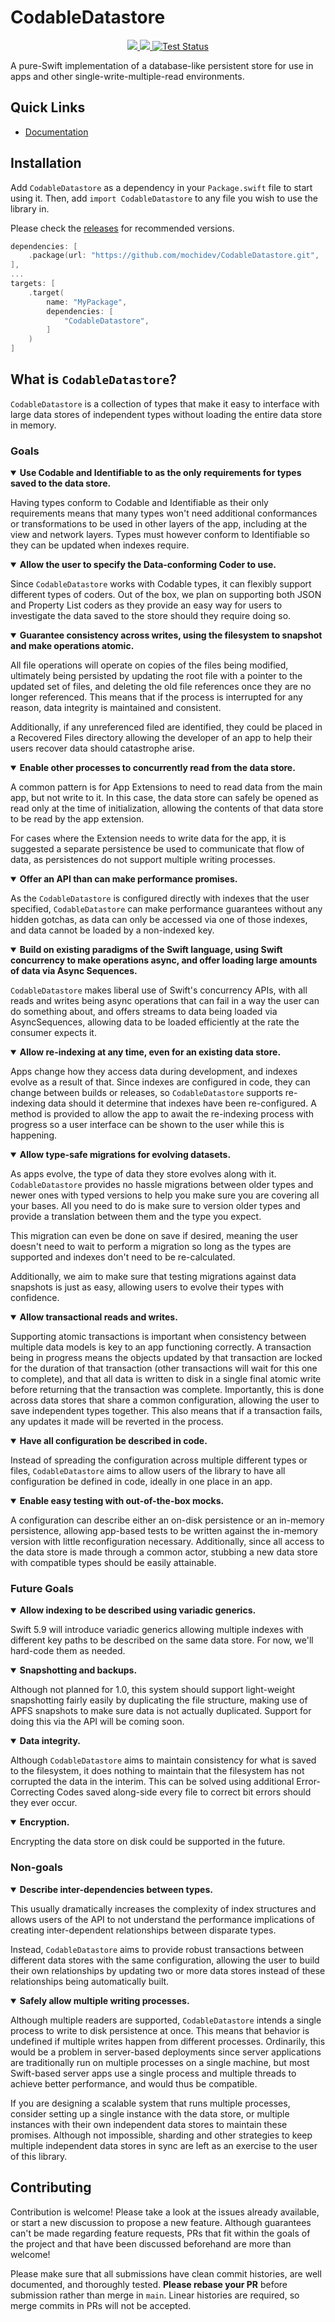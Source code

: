 # CodableDatastore

<p align="center">
    <a href="https://swiftpackageindex.com/mochidev/CodableDatastore">
        <img src="https://img.shields.io/endpoint?url=https%3A%2F%2Fswiftpackageindex.com%2Fapi%2Fpackages%2Fmochidev%2FCodableDatastore%2Fbadge%3Ftype%3Dswift-versions" />
    </a>
    <a href="https://swiftpackageindex.com/mochidev/CodableDatastore">
        <img src="https://img.shields.io/endpoint?url=https%3A%2F%2Fswiftpackageindex.com%2Fapi%2Fpackages%2Fmochidev%2FCodableDatastore%2Fbadge%3Ftype%3Dplatforms" />
    </a>
    <a href="https://github.com/mochidev/CodableDatastore/actions?query=workflow%3A%22Test+CodableDatastore%22">
        <img src="https://github.com/mochidev/CodableDatastore/workflows/Test%20CodableDatastore/badge.svg" alt="Test Status" />
    </a>
</p>

A pure-Swift implementation of a database-like persistent store for use in apps and other single-write-multiple-read environments.

## Quick Links

- [Documentation](https://swiftpackageindex.com/mochidev/CodableDatastore/documentation)

## Installation

Add `CodableDatastore` as a dependency in your `Package.swift` file to start using it. Then, add `import CodableDatastore` to any file you wish to use the library in.

Please check the [releases](https://github.com/mochidev/CodableDatastore/releases) for recommended versions.

```swift
dependencies: [
    .package(url: "https://github.com/mochidev/CodableDatastore.git", .upToNextMinor(from: "0.1.0")),
],
...
targets: [
    .target(
        name: "MyPackage",
        dependencies: [
            "CodableDatastore",
        ]
    )
]
```

## What is `CodableDatastore`?

`CodableDatastore` is a collection of types that make it easy to interface with large data stores of independent types without loading the entire data store in memory.

### Goals

<details open>
<summary><strong>Use Codable and Identifiable to as the only requirements for types saved to the data store.</strong></summary>

Having types conform to Codable and Identifiable as their only requirements means that many types won't need additional conformances or transformations to be used in other layers of the app, including at the view and network layers. Types must however conform to Identifiable so they can be updated when indexes require.

</details>

<details open>
<summary><strong>Allow the user to specify the Data-conforming Coder to use.</strong></summary>

Since `CodableDatastore` works with Codable types, it can flexibly support different types of coders. Out of the box, we plan on supporting both JSON and Property List coders as they provide an easy way for users to investigate the data saved to the store should they require doing so.

</details>

<details open>
<summary><strong>Guarantee consistency across writes, using the filesystem to snapshot and make operations atomic.</strong></summary>

All file operations will operate on copies of the files being modified, ultimately being persisted by updating the root file with a pointer to the updated set of files, and deleting the old file references once they are no longer referenced. This means that if the process is interrupted for any reason, data integrity is maintained and consistent.

Additionally, if any unreferenced filed are identified, they could be placed in a Recovered Files directory allowing the developer of an app to help their users recover data should catastrophe arise.

</details>

<details open>
<summary><strong>Enable other processes to concurrently read from the data store.</strong></summary>

A common pattern is for App Extensions to need to read data from the main app, but not write to it. In this case, the data store can safely be opened as read only at the time of initialization, allowing the contents of that data store to be read by the app extension.

For cases where the Extension needs to write data for the app, it is suggested a separate persistence be used to communicate that flow of data, as persistences do not support multiple writing processes.

</details>

<details open>
<summary><strong>Offer an API than can make performance promises.</strong></summary>

As the `CodableDatastore` is configured directly with indexes that the user specified, `CodableDatastore` can make performance guarantees without any hidden gotchas, as data can only be accessed via one of those indexes, and data cannot be loaded by a non-indexed key.

</details>

<details open>
<summary><strong>Build on existing paradigms of the Swift language, using Swift concurrency to make operations async, and offer loading large amounts of data via Async Sequences.</strong></summary>

`CodableDatastore` makes liberal use of Swift's concurrency APIs, with all reads and writes being async operations that can fail in a way the user can do something about, and offers streams to data being loaded via AsyncSequences, allowing data to be loaded efficiently at the rate the consumer expects it.

</details>

<details open>
<summary><strong>Allow re-indexing at any time, even for an existing data store.</strong></summary>

Apps change how they access data during development, and indexes evolve as a result of that. Since indexes are configured in code, they can change between builds or releases, so `CodableDatastore` supports re-indexing data should it determine that indexes have been re-configured. A method is provided to allow the app to await the re-indexing process with progress so a user interface can be shown to the user while this is happening.

</details>

<details open>
<summary><strong>Allow type-safe migrations for evolving datasets.</strong></summary>

As apps evolve, the type of data they store evolves along with it. `CodableDatastore` provides no hassle migrations between older types and newer ones with typed versions to help you make sure you are covering all your bases. All you need to do is make sure to version older types and provide a translation between them and the type you expect.

This migration can even be done on save if desired, meaning the user doesn't need to wait to perform a migration so long as the types are supported and indexes don't need to be re-calculated.

Additionally, we aim to make sure that testing migrations against data snapshots is just as easy, allowing users to evolve their types with confidence.

</details>

<details open>
<summary><strong>Allow transactional reads and writes.</strong></summary>

Supporting atomic transactions is important when consistency between multiple data models is key to an app functioning correctly. A transaction being in progress means the objects updated by that transaction are locked for the duration of that transaction (other transactions will wait for this one to complete), and that all data is written to disk in a single final atomic write before returning that the transaction was complete. Importantly, this is done across data stores that share a common configuration, allowing the user to save independent types together. This also means that if a transaction fails, any updates it made will be reverted in the process.

</details>

<details open>
<summary><strong>Have all configuration be described in code.</strong></summary>

Instead of spreading the configuration across multiple different types or files, `CodableDatastore` aims to allow users of the library to have all configuration be defined in code, ideally in one place in an app.

</details>

<details open>
<summary><strong>Enable easy testing with out-of-the-box mocks.</strong></summary>

A configuration can describe either an on-disk persistence or an in-memory persistence, allowing app-based tests to be written against the in-memory version with little reconfiguration necessary. Additionally, since all access to the data store is made through a common actor, stubbing a new data store with compatible types should be easily attainable.

</details>

### Future Goals

<details open>
<summary><strong>Allow indexing to be described using variadic generics.</strong></summary>

Swift 5.9 will introduce variadic generics allowing multiple indexes with different key paths to be described on the same data store. For now, we'll hard-code them as needed.

</details>

<details open>
<summary><strong>Snapshotting and backups.</strong></summary>

Although not planned for 1.0, this system should support light-weight snapshotting fairly easily by duplicating the file structure, making use of APFS snapshots to make sure data is not actually duplicated. Support for doing this via the API will be coming soon.

</details>

<details open>
<summary><strong>Data integrity.</strong></summary>

Although `CodableDatastore` aims to maintain consistency for what is saved to the filesystem, it does nothing to maintain that the filesystem has not corrupted the data in the interim. This can be solved using additional Error-Correcting Codes saved along-side every file to correct bit errors should they ever occur.

</details>

<details open>
<summary><strong>Encryption.</strong></summary>

Encrypting the data store on disk could be supported in the future.

</details>

### Non-goals

<details open>
<summary><strong>Describe inter-dependencies between types.</strong></summary>

This usually dramatically increases the complexity of index structures and allows users of the API to not understand the performance implications of creating inter-dependent relationships between disparate types.

Instead, `CodableDatastore` aims to provide robust transactions between different data stores with the same configuration, allowing the user to build their own relationships by updating two or more data stores instead of these relationships being automatically built.

</details>

<details open>
<summary><strong>Safely allow multiple writing processes.</strong></summary>

Although multiple readers are supported, `CodableDatastore` intends a single process to write to disk persistence at once. This means that behavior is undefined if multiple writes happen from different processes. Ordinarily, this would be a problem in server-based deployments since server applications are traditionally run on multiple processes on a single machine, but most Swift-based server apps use a single process and multiple threads to achieve better performance, and would thus be compatible.

If you are designing a scalable system that runs multiple processes, consider setting up a single instance with the data store, or multiple instances with their own independent data stores to maintain these promises. Although not impossible, sharding and other strategies to keep multiple independent data stores in sync are left as an exercise to the user of this library.

</details>

## Contributing

Contribution is welcome! Please take a look at the issues already available, or start a new discussion to propose a new feature. Although guarantees can't be made regarding feature requests, PRs that fit within the goals of the project and that have been discussed beforehand are more than welcome!

Please make sure that all submissions have clean commit histories, are well documented, and thoroughly tested. **Please rebase your PR** before submission rather than merge in `main`. Linear histories are required, so merge commits in PRs will not be accepted.
